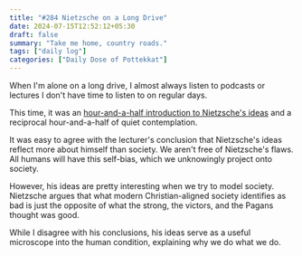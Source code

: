 ```yaml
---
title: "#284 Nietzsche on a Long Drive"
date: 2024-07-15T12:52:12+05:30
draft: false
summary: "Take me home, country roads."
tags: ["daily log"]
categories: ["Daily Dose of Pottekkat"]
---
```


When I'm alone on a long drive, I almost always listen to podcasts or lectures I don't have time to listen to on regular days.

This time, it was an [hour-and-a-half introduction to Nietzsche\'s ideas](https://youtu.be/M0w2eQ-FcEA?si=pNjcLqy3UahOygTD) and a reciprocal hour-and-a-half of quiet contemplation.

It was easy to agree with the lecturer's conclusion that Nietzsche's ideas reflect more about himself than society. We aren't free of Nietzsche's flaws. All humans will have this self-bias, which we unknowingly project onto society.

However, his ideas are pretty interesting when we try to model society. Nietzsche argues that what modern Christian-aligned society identifies as bad is just the opposite of what the strong, the victors, and the Pagans thought was good.

While I disagree with his conclusions, his ideas serve as a useful microscope into the human condition, explaining why we do what we do.
